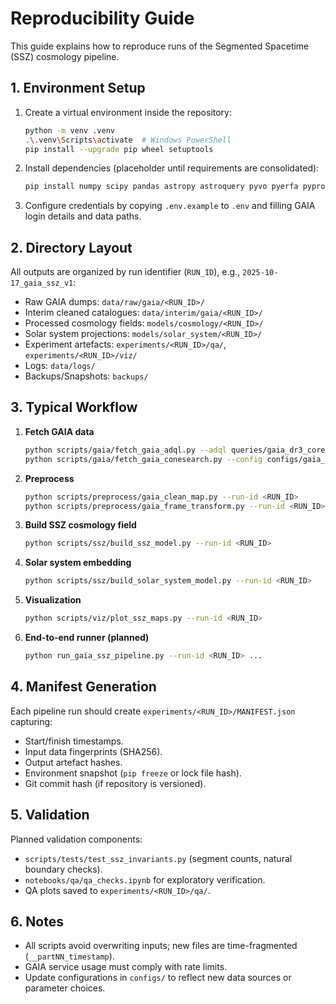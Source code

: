 # Reproducibility Guide

This guide explains how to reproduce runs of the Segmented Spacetime (SSZ) cosmology pipeline.

## 1. Environment Setup

1. Create a virtual environment inside the repository:
   ```bash
   python -m venv .venv
   .\.venv\Scripts\activate  # Windows PowerShell
   pip install --upgrade pip wheel setuptools
   ```
2. Install dependencies (placeholder until requirements are consolidated):
   ```bash
   pip install numpy scipy pandas astropy astroquery pyvo pyerfa pyproj healpy pyarrow fastparquet tqdm loguru pydantic rich matplotlib plotly kaleido
   ```
3. Configure credentials by copying `.env.example` to `.env` and filling GAIA login details and data paths.

## 2. Directory Layout

All outputs are organized by run identifier (`RUN_ID`), e.g., `2025-10-17_gaia_ssz_v1`:
- Raw GAIA dumps: `data/raw/gaia/<RUN_ID>/`
- Interim cleaned catalogues: `data/interim/gaia/<RUN_ID>/`
- Processed cosmology fields: `models/cosmology/<RUN_ID>/`
- Solar system projections: `models/solar_system/<RUN_ID>/`
- Experiment artefacts: `experiments/<RUN_ID>/qa/`, `experiments/<RUN_ID>/viz/`
- Logs: `data/logs/`
- Backups/Snapshots: `backups/`

## 3. Typical Workflow

1. **Fetch GAIA data**
   ```bash
   python scripts/gaia/fetch_gaia_adql.py --adql queries/gaia_dr3_core.sql --limit 200000 --out data/raw/gaia/<RUN_ID>/ --cache data/cache/astro/ --run-id <RUN_ID>
   python scripts/gaia/fetch_gaia_conesearch.py --config configs/gaia_cones.json --out data/raw/gaia/<RUN_ID>/ --cache data/cache/astro/ --run-id <RUN_ID>
   ```
2. **Preprocess**
   ```bash
   python scripts/preprocess/gaia_clean_map.py --run-id <RUN_ID>
   python scripts/preprocess/gaia_frame_transform.py --run-id <RUN_ID>
   ```
3. **Build SSZ cosmology field**
   ```bash
   python scripts/ssz/build_ssz_model.py --run-id <RUN_ID>
   ```
4. **Solar system embedding**
   ```bash
   python scripts/ssz/build_solar_system_model.py --run-id <RUN_ID>
   ```
5. **Visualization**
   ```bash
   python scripts/viz/plot_ssz_maps.py --run-id <RUN_ID>
   ```
6. **End-to-end runner (planned)**
   ```bash
   python run_gaia_ssz_pipeline.py --run-id <RUN_ID> ...
   ```

## 4. Manifest Generation

Each pipeline run should create `experiments/<RUN_ID>/MANIFEST.json` capturing:
- Start/finish timestamps.
- Input data fingerprints (SHA256).
- Output artefact hashes.
- Environment snapshot (`pip freeze` or lock file hash).
- Git commit hash (if repository is versioned).

## 5. Validation

Planned validation components:
- `scripts/tests/test_ssz_invariants.py` (segment counts, natural boundary checks).
- `notebooks/qa/qa_checks.ipynb` for exploratory verification.
- QA plots saved to `experiments/<RUN_ID>/qa/`.

## 6. Notes

- All scripts avoid overwriting inputs; new files are time-fragmented (`__partNN_timestamp`).
- GAIA service usage must comply with rate limits.
- Update configurations in `configs/` to reflect new data sources or parameter choices.
